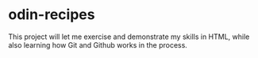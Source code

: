 # odin-recipes

This project will let me exercise and demonstrate my skills in HTML, while also learning how Git and Github works in the process.

